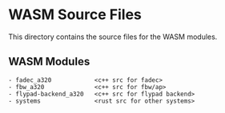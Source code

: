 # WASM Source Files

This directory contains the source files for the WASM modules.

## WASM Modules

```
- fadec_a320            <c++ src for fadec>
- fbw_a320	            <c++ src for fbw/ap>
- flypad-backend_a320	<c++ src for flypad backend>
- systems       	    <rust src for other systems>
```
